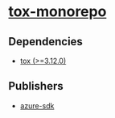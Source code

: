 # [tox-monorepo](https://pypi.org/project/tox-monorepo)

## Dependencies
- [tox (>=3.12.0)](packages/t/tox.md)



## Publishers
- [azure-sdk](https://pypi.org/user/azure-sdk)

